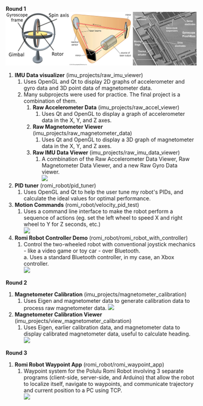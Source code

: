 **Round 1**  
![](imu_projects/imu_image.png)  
1. **IMU Data visualizer** (imu_projects/raw_imu_viewer)
    1. Uses OpenGL and Qt to display 2D graphs of accelerometer and gyro data and 3D point data of magnetometer data.  
    2. Many subprojects were used for practice. The final project is a combination of them.  
        1. **Raw Accelerometer Data** (imu_projects/raw_accel_viewer)  
            1. Uses Qt and OpenGL to display a graph of accelerometer data in the X, Y, and Z axes.  
        1. **Raw Magnetometer Viewer** (imu_projects/raw_magnetometer_data)  
            1. Uses Qt and OpenGL to display a 3D graph of magnetometer data in the X, Y, and Z axes.  
        1. **Raw IMU Data Viewer** (imu_projects/raw_imu_data_viewer)  
            1. A combination of the Raw Accelerometer Data Viewer, Raw Magnetometer Data Viewer, and a new Raw Gyro Data viewer.  
[![](https://markdown-videos-api.jorgenkh.no/youtube/JowkhfD-yT4)](https://youtu.be/JowkhfD-yT4)  
3. **PID tuner** (romi_robot/pid_tuner)  
    1. Uses OpenGL and Qt to help the user tune my robot's PIDs, and calculate the ideal values for optimal performance.  
4. **Motion Commands** (romi_robot/velocity_pid_test)  
    1. Uses a command line interface to make the robot perform a sequence of actions (eg. set the left wheel to speed X and right wheel to Y for Z seconds, etc.)  
[![](https://markdown-videos-api.jorgenkh.no/youtube/hZ06y4L7jlU)](https://youtu.be/hZ06y4L7jlU)  
5. **Romi Robot Controller Demo** (romi_robot/romi_robot_with_controller)  
    1. Control the two-wheeled robot with conventional joystick mechanics - like a video game or toy car - over Bluetooth.  
        a. Uses a standard Bluetooth controller, in my case, an Xbox controller.  
[![](https://markdown-videos-api.jorgenkh.no/youtube/thmzI69DqIw)](https://youtu.be/thmzI69DqIw)  
  
**Round 2**  
1. **Magnetometer Calibration** (imu_projects/magnetometer_calibration)  
    1. Uses Eigen and magnetometer data to generate calibration data to process raw magnetometer data.
[![](https://markdown-videos-api.jorgenkh.no/youtube/NJRtEHCLCtw)](https://youtu.be/NJRtEHCLCtw)  
3. **Magnetometer Calibration Viewer** (imu_projects/view_magnetometer_calibration)  
    1. Uses Eigen, earlier calibration data, and magnetometer data to display calibrated magnetometer data, useful to calculate heading.
[![](https://markdown-videos-api.jorgenkh.no/youtube/q61ZD1pd00A)](https://youtu.be/q61ZD1pd00A)  
  
**Round 3**
1. **Romi Robot Waypoint App**  (romi_robot/romi_waypoint_app)  
    1. Waypoint system for the Polulu Romi Robot involving 3 separate programs (client-side, server-side, and Arduino) that allow the robot to localize itself, navigate to waypoints, and
       communicate trajectory and current position to a PC using TCP.  
[![](https://markdown-videos-api.jorgenkh.no/youtube/VHrM9P7A7Nk)](https://youtu.be/VHrM9P7A7Nk)  
